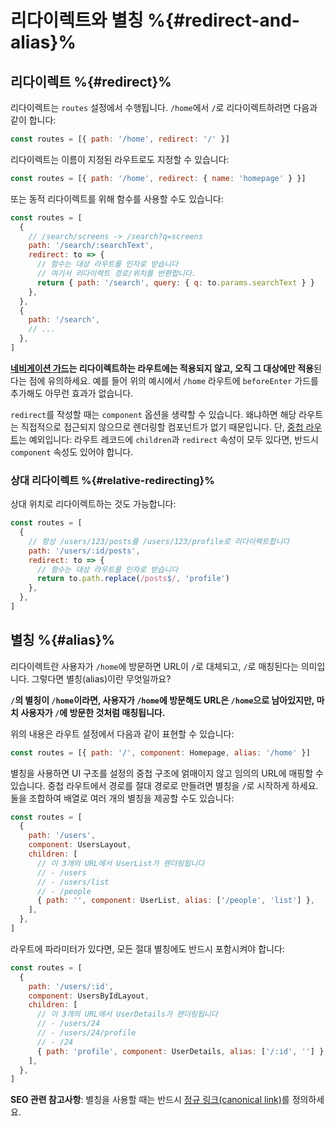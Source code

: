 # 리다이렉트와 별칭 %{#redirect-and-alias}%

<VueSchoolLink
  href="https://vueschool.io/lessons/vue-router-4-redirect-and-alias"
  title="리다이렉트와 별칭 사용법 배우기"
/>

## 리다이렉트 %{#redirect}%

리다이렉트는 `routes` 설정에서 수행됩니다. `/home`에서 `/`로 리다이렉트하려면 다음과 같이 합니다:

```js
const routes = [{ path: '/home', redirect: '/' }]
```

리다이렉트는 이름이 지정된 라우트로도 지정할 수 있습니다:

```js
const routes = [{ path: '/home', redirect: { name: 'homepage' } }]
```

또는 동적 리다이렉트를 위해 함수를 사용할 수도 있습니다:

```js
const routes = [
  {
    // /search/screens -> /search?q=screens
    path: '/search/:searchText',
    redirect: to => {
      // 함수는 대상 라우트를 인자로 받습니다
      // 여기서 리다이렉트 경로/위치를 반환합니다.
      return { path: '/search', query: { q: to.params.searchText } }
    },
  },
  {
    path: '/search',
    // ...
  },
]
```

**[네비게이션 가드](../advanced/navigation-guards.md)는 리다이렉트하는 라우트에는 적용되지 않고, 오직 그 대상에만 적용**된다는 점에 유의하세요. 예를 들어 위의 예시에서 `/home` 라우트에 `beforeEnter` 가드를 추가해도 아무런 효과가 없습니다.

`redirect`를 작성할 때는 `component` 옵션을 생략할 수 있습니다. 왜냐하면 해당 라우트는 직접적으로 접근되지 않으므로 렌더링할 컴포넌트가 없기 때문입니다. 단, [중첩 라우트](./nested-routes.md)는 예외입니다: 라우트 레코드에 `children`과 `redirect` 속성이 모두 있다면, 반드시 `component` 속성도 있어야 합니다.

### 상대 리다이렉트 %{#relative-redirecting}%

상대 위치로 리다이렉트하는 것도 가능합니다:

```js
const routes = [
  {
    // 항상 /users/123/posts를 /users/123/profile로 리다이렉트합니다
    path: '/users/:id/posts',
    redirect: to => {
      // 함수는 대상 라우트를 인자로 받습니다
      return to.path.replace(/posts$/, 'profile')
    },
  },
]
```

## 별칭 %{#alias}%

리다이렉트란 사용자가 `/home`에 방문하면 URL이 `/`로 대체되고, `/`로 매칭된다는 의미입니다. 그렇다면 별칭(alias)이란 무엇일까요?

**`/`의 별칭이 `/home`이라면, 사용자가 `/home`에 방문해도 URL은 `/home`으로 남아있지만, 마치 사용자가 `/`에 방문한 것처럼 매칭됩니다.**

위의 내용은 라우트 설정에서 다음과 같이 표현할 수 있습니다:

```js
const routes = [{ path: '/', component: Homepage, alias: '/home' }]
```

별칭을 사용하면 UI 구조를 설정의 중첩 구조에 얽매이지 않고 임의의 URL에 매핑할 수 있습니다. 중첩 라우트에서 경로를 절대 경로로 만들려면 별칭을 `/`로 시작하게 하세요. 둘을 조합하여 배열로 여러 개의 별칭을 제공할 수도 있습니다:

```js
const routes = [
  {
    path: '/users',
    component: UsersLayout,
    children: [
      // 이 3개의 URL에서 UserList가 렌더링됩니다
      // - /users
      // - /users/list
      // - /people
      { path: '', component: UserList, alias: ['/people', 'list'] },
    ],
  },
]
```

라우트에 파라미터가 있다면, 모든 절대 별칭에도 반드시 포함시켜야 합니다:

```js
const routes = [
  {
    path: '/users/:id',
    component: UsersByIdLayout,
    children: [
      // 이 3개의 URL에서 UserDetails가 렌더링됩니다
      // - /users/24
      // - /users/24/profile
      // - /24
      { path: 'profile', component: UserDetails, alias: ['/:id', ''] },
    ],
  },
]
```

**SEO 관련 참고사항**: 별칭을 사용할 때는 반드시 [정규 링크(canonical link)](https://support.google.com/webmasters/answer/139066?hl=ko)를 정의하세요.